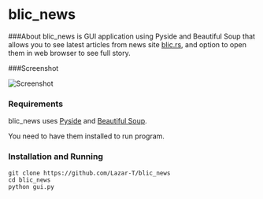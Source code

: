 blic_news
=========

###About
blic_news is GUI application using Pyside and Beautiful Soup that allows you to see latest articles from news site [blic.rs](http://www.blic.rs/), and option to open them in web browser to see full story.

###Screenshot

![Screenshot](http://i.imgur.com/8wgNJLj.png)

### Requirements

blic_news uses [Pyside](http://qt-project.org/wiki/PySide) and [Beautiful Soup](http://www.crummy.com/software/BeautifulSoup/).

You need to have them installed to run program.

### Installation and Running
```
git clone https://github.com/Lazar-T/blic_news
cd blic_news
python gui.py
```

